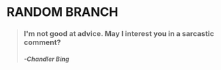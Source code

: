 # RANDOM BRANCH

> ### I'm not good at advice. May I interest you in a sarcastic comment?
> ####                                            *-Chandler Bing*
                    
